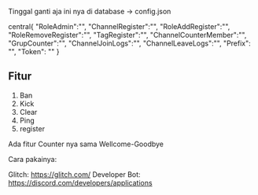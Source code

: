 <left> Tinggal ganti aja ini nya di database -> config.json

central{
  "RoleAdmin":"",
  "ChannelRegister":"",
  "RoleAddRegister":"",
  "RoleRemoveRegister":"",
  "TagRegister":"",
  "ChannelCounterMember":"",
  "GrupCounter":"",
  "ChannelJoinLogs":"",
  "ChannelLeaveLogs":"",
  "Prefix": "",
  "Token": ""
}

## Fitur

1. Ban
2. Kick
3. Clear
4. Ping
5. register

Ada fitur Counter nya sama Wellcome-Goodbye

Cara pakainya:

Glitch: https://glitch.com/
Developer Bot: https://discord.com/developers/applications
</left>
